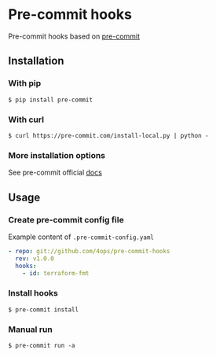 # Pre-commit hooks

Pre-commit hooks based on [pre-commit](https://pre-commit.com)

## Installation

### With pip

```console
$ pip install pre-commit
```

### With curl

```
$ curl https://pre-commit.com/install-local.py | python -
```

### More installation options

See pre-commit official [docs](https://pre-commit.com/#install)

## Usage

### Create pre-commit config file

Example content of `.pre-commit-config.yaml`
```yaml
- repo: git://github.com/4ops/pre-commit-hooks
  rev: v1.0.0
  hooks:
    - id: terraform-fmt
```

### Install hooks

```console
$ pre-commit install
```

### Manual run

```console
$ pre-commit run -a
```
